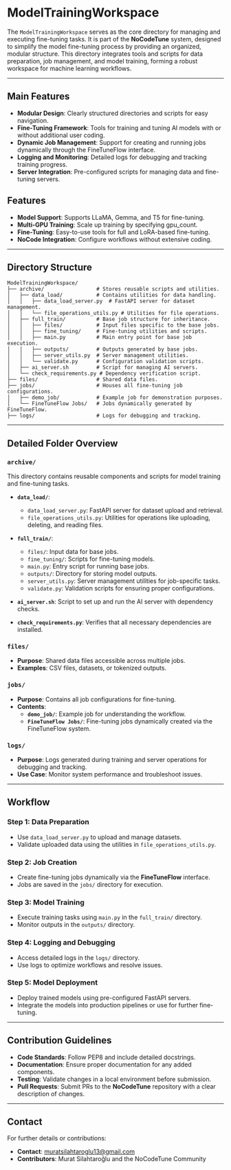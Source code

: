 # ModelTrainingWorkspace

The `ModelTrainingWorkspace` serves as the core directory for managing and executing fine-tuning tasks. It is part of the **NoCodeTune** system, designed to simplify the model fine-tuning process by providing an organized, modular structure. This directory integrates tools and scripts for data preparation, job management, and model training, forming a robust workspace for machine learning workflows.

---

## Main Features

- **Modular Design**: Clearly structured directories and scripts for easy navigation.
- **Fine-Tuning Framework**: Tools for training and tuning AI models with or without additional user coding.
- **Dynamic Job Management**: Support for creating and running jobs dynamically through the FineTuneFlow interface.
- **Logging and Monitoring**: Detailed logs for debugging and tracking training progress.
- **Server Integration**: Pre-configured scripts for managing data and fine-tuning servers.

## Features
- **Model Support**: Supports LLaMA, Gemma, and T5 for fine-tuning.
- **Multi-GPU Training**: Scale up training by specifying gpu_count.
- **Fine-Tuning**: Easy-to-use tools for full and LoRA-based fine-tuning.
- **NoCode Integration**: Configure workflows without extensive coding.
---

## Directory Structure

```plaintext
ModelTrainingWorkspace/
├── archive/                 # Stores reusable scripts and utilities.
│   ├── data_load/           # Contains utilities for data handling.
│   │   ├── data_load_server.py  # FastAPI server for dataset management.
│   │   └── file_operations_utils.py # Utilities for file operations.
│   ├── full_train/          # Base job structure for inheritance.
│   │   ├── files/           # Input files specific to the base jobs.
│   │   ├── fine_tuning/     # Fine-tuning utilities and scripts.
│   │   ├── main.py          # Main entry point for base job execution.
│   │   ├── outputs/         # Outputs generated by base jobs.
│   │   ├── server_utils.py  # Server management utilities.
│   │   └── validate.py      # Configuration validation scripts.
│   ├── ai_server.sh         # Script for managing AI servers.
│   └── check_requirements.py # Dependency verification script.
├── files/                   # Shared data files.
├── jobs/                    # Houses all fine-tuning job configurations.
│   ├── demo_job/            # Example job for demonstration purposes.
│   └── FineTuneFlow Jobs/   # Jobs dynamically generated by FineTuneFlow.
├── logs/                    # Logs for debugging and tracking.
```

---

## Detailed Folder Overview

### `archive/`

This directory contains reusable components and scripts for model training and fine-tuning tasks.

- **`data_load/`**:
  - `data_load_server.py`: FastAPI server for dataset upload and retrieval.
  - `file_operations_utils.py`: Utilities for operations like uploading, deleting, and reading files.

- **`full_train/`**:
  - `files/`: Input data for base jobs.
  - `fine_tuning/`: Scripts for fine-tuning models.
  - `main.py`: Entry script for running base jobs.
  - `outputs/`: Directory for storing model outputs.
  - `server_utils.py`: Server management utilities for job-specific tasks.
  - `validate.py`: Validation scripts for ensuring proper configurations.

- **`ai_server.sh`**: Script to set up and run the AI server with dependency checks.
- **`check_requirements.py`**: Verifies that all necessary dependencies are installed.

### `files/`

- **Purpose**: Shared data files accessible across multiple jobs.
- **Examples**: CSV files, datasets, or tokenized outputs.

### `jobs/`

- **Purpose**: Contains all job configurations for fine-tuning.
- **Contents**:
  - **`demo_job/`**: Example job for understanding the workflow.
  - **`FineTuneFlow Jobs/`**: Fine-tuning jobs dynamically created via the FineTuneFlow system.

### `logs/`

- **Purpose**: Logs generated during training and server operations for debugging and tracking.
- **Use Case**: Monitor system performance and troubleshoot issues.

---

## Workflow

### Step 1: Data Preparation
- Use `data_load_server.py` to upload and manage datasets.
- Validate uploaded data using the utilities in `file_operations_utils.py`.

### Step 2: Job Creation
- Create fine-tuning jobs dynamically via the **FineTuneFlow** interface.
- Jobs are saved in the `jobs/` directory for execution.

### Step 3: Model Training
- Execute training tasks using `main.py` in the `full_train/` directory.
- Monitor outputs in the `outputs/` directory.

### Step 4: Logging and Debugging
- Access detailed logs in the `logs/` directory.
- Use logs to optimize workflows and resolve issues.

### Step 5: Model Deployment
- Deploy trained models using pre-configured FastAPI servers.
- Integrate the models into production pipelines or use for further fine-tuning.

---

## Contribution Guidelines

- **Code Standards**: Follow PEP8 and include detailed docstrings.
- **Documentation**: Ensure proper documentation for any added components.
- **Testing**: Validate changes in a local environment before submission.
- **Pull Requests**: Submit PRs to the **NoCodeTune** repository with a clear description of changes.

---

## Contact
For further details or contributions:
- **Contact**: [muratsilahtaroglu13@gmail.com](mailto:muratsilahtaroglu13@gmail.com)
- **Contributors**: Murat Silahtaroğlu and the NoCodeTune Community

